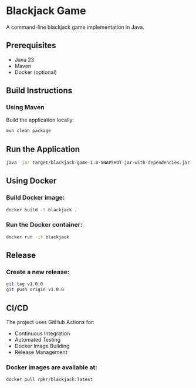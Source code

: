 # Blackjack Game

A command-line blackjack game implementation in Java.

## Prerequisites

- Java 23
- Maven
- Docker (optional)

## Build Instructions

### Using Maven

Build the application locally:
```bash
mvn clean package
```

## Run the Application
```bash
java -jar target/blackjack-game-1.0-SNAPSHOT-jar-with-dependencies.jar
```

## Using Docker

### Build Docker image:
```bash
docker build -t blackjack .
```

### Run the Docker container:
```bash
docker run -it blackjack
```

## Release
### Create a new release:
```bash
git tag v1.0.0
git push origin v1.0.0
```

## CI/CD
The project uses GitHub Actions for:
* Continuous Integration 
* Automated Testing 
* Docker Image Building 
* Release Management

### Docker images are available at: 

```bash
docker pull rpkr/blackjack:latest
```



